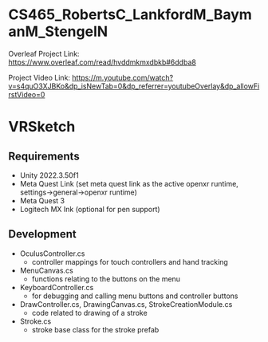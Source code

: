 # CS465_RobertsC_LankfordM_BaymanM_StengelN

Overleaf Project Link: https://www.overleaf.com/read/hvddmkmxdbkb#6ddba8

Project Video Link: https://m.youtube.com/watch?v=s4quO3XJBKo&dp_isNewTab=0&dp_referrer=youtubeOverlay&dp_allowFirstVideo=0


# VRSketch

## Requirements
* Unity 2022.3.50f1
* Meta Quest Link (set meta quest link as the active openxr runtime, settings->general->openxr runtime)
* Meta Quest 3
* Logitech MX Ink (optional for pen support)

## Development
* OculusController.cs
  * controller mappings for touch controllers and hand tracking
* MenuCanvas.cs
  * functions relating to the buttons on the menu
* KeyboardController.cs
  * for debugging and calling menu buttons and controller buttons
* DrawController.cs, DrawingCanvas.cs, StrokeCreationModule.cs
  * code related to drawing of a stroke
* Stroke.cs
  * stroke base class for the stroke prefab

